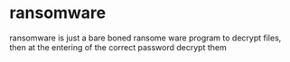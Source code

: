 # ransomware

ransomware is just a bare boned ransome ware program to decrypt files, then at the entering of the correct password decrypt them

